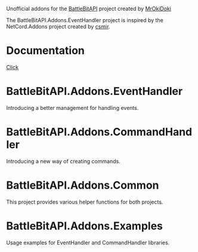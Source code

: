 Unofficial addons for the [BattleBitAPI](https://github.com/MrOkiDoki/BattleBit-Community-Server-API) project created by [MrOkiDoki](https://github.com/MrOkiDoki)

The BattleBitAPI.Addons.EventHandler project is inspired by the NetCord.Addons project created by [csmir](https://github.com/csmir).

# Documentation
[Click](https://nes0x.github.io/BattleBitAPI.Addons/)

# BattleBitAPI.Addons.EventHandler 
Introducing a better management for handling events.

# BattleBitAPI.Addons.CommandHandler
Introducing a new way of creating commands.

# BattleBitAPI.Addons.Common 
This project provides various helper functions for both projects.

# BattleBitAPI.Addons.Examples
Usage examples for EventHandler and CommandHandler libraries.
